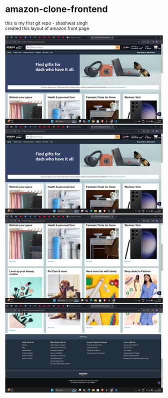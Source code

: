 # amazon-clone-frontend
this is my first git repo - shashwat singh<br>
created this layout of amazon front page

![image](https://github.com/itsshashwatsingh/amazon-clone-frontend/blob/main/Screenshot%202025-04-03%20174939.png)
![image](https://github.com/itsshashwatsingh/amazon-clone-frontend/blob/main/Screenshot%202025-04-03%20175317.png?raw=true)
![image](https://github.com/itsshashwatsingh/amazon-clone-frontend/blob/main/Screenshot%202025-04-03%20175334.png)
![image](https://github.com/itsshashwatsingh/amazon-clone-frontend/blob/main/Screenshot%202025-04-03%20175005.png)
